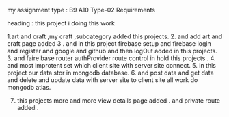  my assignment type : B9 A10 Type-02 Requirements

 heading : 
 this project i doing this work 

 1.art and craft ,my craft ,subcategory added this projects.
 2. and add art and craft page added
3 . and in this project firebase setup and firebase login and register and google and github and then logOut added in this projects.
3. and faire base router authProvider route control in hold this projects .
4. and most improtent set which client site with server site connect.
5. in this project our data stor in mongodb database.
6. and post data and get data and delete and update data with server site to client site all work do mongodb atlas.

7. this projects more and more view details page added .
and private route added .

